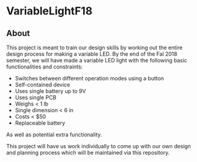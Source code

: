 # VariableLightF18

## About

This project is meant to train our design skills by working out the entire design process for making a variable LED. By the end of the Fal 2018 semester, we will have made a variable LED light with the following basic functionalities and constraints: 
* Switches between different operation modes using a button
* Self-contained device
* Uses single battery up to 9V
* Uses single PCB
* Weighs < 1 lb
* Single dimension < 6 in
* Costs < $50
* Replaceable battery

As well as potential extra functionality.

This project will have us work individually to come up with our own design and planning process which will be maintained via this repository.
